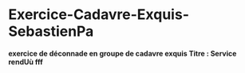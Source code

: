 # Exercice-Cadavre-Exquis-SebastienPa
**exercice de déconnade en groupe de cadavre exquis
Titre : Service rendUù fff**
